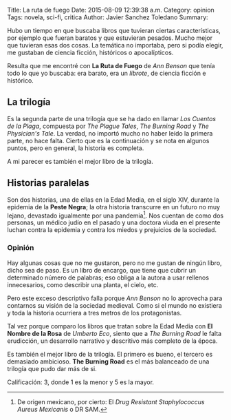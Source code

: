 Title: La ruta de fuego
Date: 2015-08-09 12:39:38 a.m.
Category: opinion  
Tags:  novela, sci-fi, critica
Author: Javier Sanchez Toledano
Summary: 

Hubo un tiempo en que buscaba libros que tuvieran ciertas características, por ejemplo que fueran baratos y que estuvieran pesados. Mucho mejor que tuvieran esas dos cosas. La temática no importaba, pero si podía elegir, me gustaban de ciencia ficción, históricos o apocalípticos.

Resulta que me encontré con **La Ruta de Fuego** de _Ann Benson_ que tenía todo lo que yo buscaba: era barato, era un _librote_, de ciencia ficción e histórico.

## La trilogía

Es la segunda parte de una trilogía que se ha dado en llamar _Los Cuentos de la Plaga_, compuesta por _The Plague Tales_, _The Burning Road_ y _The Physician's Tale_. La verdad, no importó mucho no haber leído la primera parte, no hace falta. Cierto que es la continuación y se nota en algunos puntos, pero en general, la historia es completa.

A mi parecer es también el mejor libro de la trilogía. 

## Historias paralelas

Son dos historias, una de ellas en la Edad Media, en el siglo XIV, durante la epidemia de la __Peste Negra__; la otra historia transcurre en un futuro no muy lejano, devastado igualmente por una pandemia[^1]. Nos cuentan de como dos personas, un médico judío en el pasado y una doctora viuda en el presente luchan contra la epidemia y contra los miedos y prejuicios de la sociedad.

### Opinión
Hay algunas cosas que no me gustaron, pero no me gustan de ningún libro, dicho sea de paso. Es un libro de encargo, que tiene que cubrir un determinado número de palabras; eso obliga a la autora a usar rellenos innecesarios, como describir una planta, el cielo, etc. 

Pero este exceso descriptivo falla porque _Ann Benson_ no lo aprovecha para contarnos su visión de la sociedad medieval. Como si el mundo no existiera y toda la historia ocurriera a tres metros de los protagonistas.

Tal vez porque comparo los libros que tratan sobre la Edad Media con __El Nombre de la Rosa__ de _Umberto Eco_, siento que a _The Burning Road_ le falta erudicción, un desarrollo narrativo y descritivo más completo de la época.

Es también el mejor libro de la trilogía. El primero es bueno, el tercero es demasiado ambicioso. __The Burning Road__ es el más balanceado de una trilogía que pudo dar más de si.

Calificación: 3, donde 1 es la menor y 5 es la mayor.

[^1]: De origen mexicano, por cierto: El _Drug Resistant Staphylococcus Aureus Mexicanis_ o DR SAM.

<script type="application/ld+json">
{
  "@context" : "http://schema.org",
  "@type" : "Book",
  "name" : "La ruta de fuego",
  "image" : "",
  "inLanguage" : "es_ES",
  "genre" : "sci-fi",
  "author" : {
    "@type" : "Person",
    "name" : "Ann Benson"
  },
  "review" : {
    "@type" : "Review",
    "author": {
      "@type": "Person",
      "name": "Javier Sanchez Toledano"
    },
    "reviewRating" : {
      "@type" : "Rating",
      "ratingValue" : "4.5",
      "bestRating" : "1",
      "worstRating" : "5"
    }
  }
}
</script>
